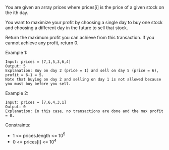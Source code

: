 ﻿You are given an array prices where prices[i] is the price of a given stock on the ith day.

You want to maximize your profit by choosing a single day to buy one stock and choosing a different day in the future to sell that stock.

Return the maximum profit you can achieve from this transaction. If you cannot achieve any profit, return 0.



Example 1:

    Input: prices = [7,1,5,3,6,4]
    Output: 5
    Explanation: Buy on day 2 (price = 1) and sell on day 5 (price = 6), profit = 6-1 = 5.
    Note that buying on day 2 and selling on day 1 is not allowed because you must buy before you sell.
Example 2:

    Input: prices = [7,6,4,3,1]
    Output: 0
    Explanation: In this case, no transactions are done and the max profit = 0.


Constraints:

* 1 <= prices.length <= 10<sup>5</sup>
* 0 <= prices[i] <= 10<Sup>4</sup>